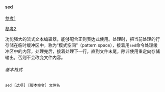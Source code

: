 #### sed

[参考1](https://wangchujiang.com/linux-command/c/sed.html)

[参考2](http://c.biancheng.net/view/4028.html)

功能强大的流式文本编辑器，能够配合正则表达式使用。处理时，把当前处理的行存储在临时缓冲区中，称为“模式空间”（pattern space），接着用`sed`命令处理缓冲区中的内容，处理完后，接着处理下一行，直到文件末尾。除非使用重定向存储输出，否则不会改变文件内容。

###### 基本格式

```
sed [选项] [脚本命令] 文件名
```

